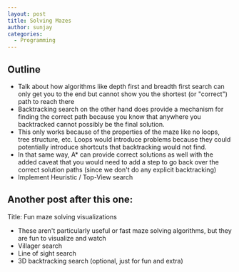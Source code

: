 ```yaml
---
layout: post
title: Solving Mazes
author: sunjay
categories:
  - Programming
---
```


## Outline

- Talk about how algorithms like depth first and breadth first search can only get you to the end but cannot show you the shortest (or "correct") path to reach there
- Backtracking search on the other hand does provide a mechanism for finding the correct path because you know that anywhere you backtracked cannot possibly be the final solution.
- This only works because of the properties of the maze like no loops, tree structure, etc. Loops would introduce problems because they could potentially introduce shortcuts that backtracking would not find.
- In that same way, A* can provide correct solutions as well with the added caveat that you would need to add a step to go back over the correct solution paths (since we don't do any explicit backtracking)
- Implement Heuristic / Top-View search

## Another post after this one:
Title: Fun maze solving visualizations

- These aren't particularly useful or fast maze solving algorithms, but they are fun to visualize and watch
- Villager search
- Line of sight search
- 3D backtracking search (optional, just for fun and extra)

